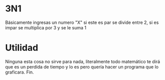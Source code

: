 # 3N1

Básicamente ingresas un numero "X" 
si este es par se divide entre 2, si es impar se multiplica por 3 y se le suma 1
# Utilidad
Ninguna esta cosa no sirve para nada, literalmente todo matemático te dirá que es un perdida de tiempo y lo es pero quería hacer un programa que lo graficara. Fin.
